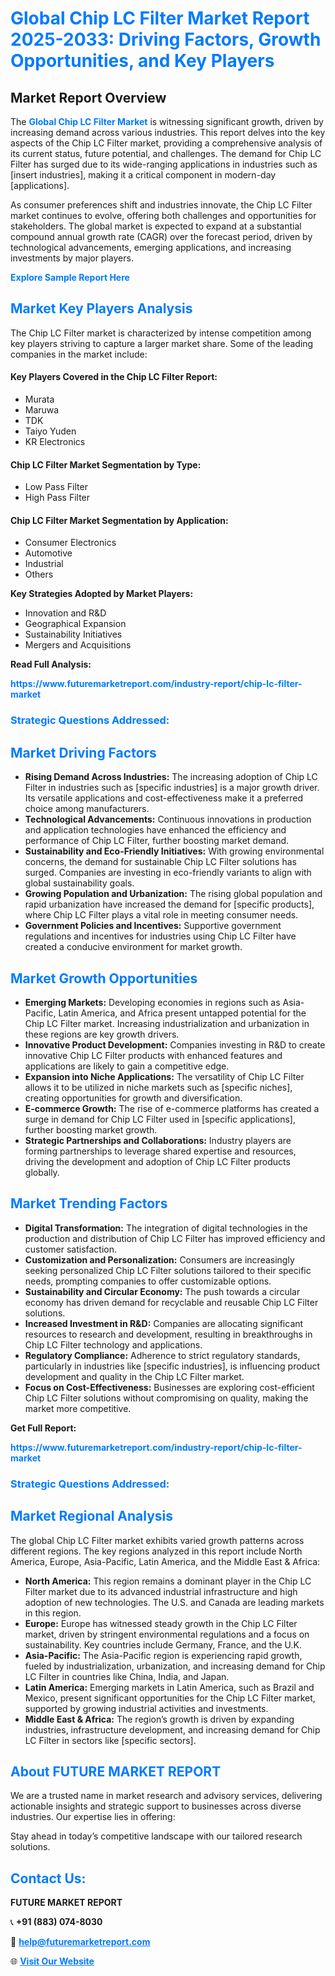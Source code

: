 <h1 style="color: #007BFF;">Global Chip LC Filter Market Report 2025-2033: Driving Factors, Growth Opportunities, and Key Players</h1>

<section id="overview">
<h2>Market Report Overview</h2>
<p>The <a href="https://www.futuremarketreport.com/industry-report/chip-lc-filter-market" style="color: #007BFF; text-decoration: none;"><strong>Global Chip LC Filter Market</strong></a> is witnessing significant growth, driven by increasing demand across various industries. This report delves into the key aspects of the Chip LC Filter market, providing a comprehensive analysis of its current status, future potential, and challenges. The demand for Chip LC Filter has surged due to its wide-ranging applications in industries such as [insert industries], making it a critical component in modern-day [applications].</p>
<p>As consumer preferences shift and industries innovate, the Chip LC Filter market continues to evolve, offering both challenges and opportunities for stakeholders. The global market is expected to expand at a substantial compound annual growth rate (CAGR) over the forecast period, driven by technological advancements, emerging applications, and increasing investments by major players.</p>
</section>

<section id="overview">
<p><a href="https://www.futuremarketreport.com/request-sample/reportId=75836" style="color: #007BFF; text-decoration: none;"><strong>Explore Sample Report Here</strong></a></p>
</section>

<section id="key-players">
<h2 style="color: #007BFF;">Market Key Players Analysis</h2>
<p>The Chip LC Filter market is characterized by intense competition among key players striving to capture a larger market share. Some of the leading companies in the market include:</p>
<h4>Key Players Covered in the Chip LC Filter Report:</h4>
<ul><li>Murata</li><li>Maruwa</li><li>TDK</li><li>Taiyo Yuden</li><li>KR Electronics</li></ul>
<h4>Chip LC Filter Market Segmentation by Type:</h4>
<ul><li>Low Pass Filter</li><li>High Pass Filter</li></ul>

<h4>Chip LC Filter Market Segmentation by Application:</h4>
<ul><li>Consumer Electronics</li><li>Automotive</li><li>Industrial</li><li>Others</li></ul>
<p><strong>Key Strategies Adopted by Market Players:</strong></p>
<ul>
<li>Innovation and R&D</li>
<li>Geographical Expansion</li>
<li>Sustainability Initiatives</li>
<li>Mergers and Acquisitions</li>
</ul>
</section>

<section>
<p><strong>Read Full Analysis: </strong></p><a href="https://www.futuremarketreport.com/industry-report/chip-lc-filter-market" style="color: #007BFF; text-decoration: none;"><strong>https://www.futuremarketreport.com/industry-report/chip-lc-filter-market</strong></a>
<h3 style="color: #007BFF;">Strategic Questions Addressed:</h3>
</section>

<section id="driving-factors">
<h2 style="color: #007BFF;">Market Driving Factors</h2>
<ul>
<li><strong>Rising Demand Across Industries:</strong> The increasing adoption of Chip LC Filter in industries such as [specific industries] is a major growth driver. Its versatile applications and cost-effectiveness make it a preferred choice among manufacturers.</li>
<li><strong>Technological Advancements:</strong> Continuous innovations in production and application technologies have enhanced the efficiency and performance of Chip LC Filter, further boosting market demand.</li>
<li><strong>Sustainability and Eco-Friendly Initiatives:</strong> With growing environmental concerns, the demand for sustainable Chip LC Filter solutions has surged. Companies are investing in eco-friendly variants to align with global sustainability goals.</li>
<li><strong>Growing Population and Urbanization:</strong> The rising global population and rapid urbanization have increased the demand for [specific products], where Chip LC Filter plays a vital role in meeting consumer needs.</li>
<li><strong>Government Policies and Incentives:</strong> Supportive government regulations and incentives for industries using Chip LC Filter have created a conducive environment for market growth.</li>
</ul>
</section>

<section id="growth-opportunities">
<h2 style="color: #007BFF;">Market Growth Opportunities</h2>
<ul>
<li><strong>Emerging Markets:</strong> Developing economies in regions such as Asia-Pacific, Latin America, and Africa present untapped potential for the Chip LC Filter market. Increasing industrialization and urbanization in these regions are key growth drivers.</li>
<li><strong>Innovative Product Development:</strong> Companies investing in R&D to create innovative Chip LC Filter products with enhanced features and applications are likely to gain a competitive edge.</li>
<li><strong>Expansion into Niche Applications:</strong> The versatility of Chip LC Filter allows it to be utilized in niche markets such as [specific niches], creating opportunities for growth and diversification.</li>
<li><strong>E-commerce Growth:</strong> The rise of e-commerce platforms has created a surge in demand for Chip LC Filter used in [specific applications], further boosting market growth.</li>
<li><strong>Strategic Partnerships and Collaborations:</strong> Industry players are forming partnerships to leverage shared expertise and resources, driving the development and adoption of Chip LC Filter products globally.</li>
</ul>
</section>

<section id="trending-factors">
<h2 style="color: #007BFF;">Market Trending Factors</h2>
<ul>
<li><strong>Digital Transformation:</strong> The integration of digital technologies in the production and distribution of Chip LC Filter has improved efficiency and customer satisfaction.</li>
<li><strong>Customization and Personalization:</strong> Consumers are increasingly seeking personalized Chip LC Filter solutions tailored to their specific needs, prompting companies to offer customizable options.</li>
<li><strong>Sustainability and Circular Economy:</strong> The push towards a circular economy has driven demand for recyclable and reusable Chip LC Filter solutions.</li>
<li><strong>Increased Investment in R&D:</strong> Companies are allocating significant resources to research and development, resulting in breakthroughs in Chip LC Filter technology and applications.</li>
<li><strong>Regulatory Compliance:</strong> Adherence to strict regulatory standards, particularly in industries like [specific industries], is influencing product development and quality in the Chip LC Filter market.</li>
<li><strong>Focus on Cost-Effectiveness:</strong> Businesses are exploring cost-efficient Chip LC Filter solutions without compromising on quality, making the market more competitive.</li>
</ul>
</section>

<section>
<p><strong>Get Full Report: </strong></p><a href="https://www.futuremarketreport.com/industry-report/chip-lc-filter-market" style="color: #007BFF; text-decoration: none;"><strong>https://www.futuremarketreport.com/industry-report/chip-lc-filter-market</strong></a>
<h3 style="color: #007BFF;">Strategic Questions Addressed:</h3>
</section>


<section id="regional-analysis">
<h2 style="color: #007BFF;">Market Regional Analysis</h2>
<p>The global Chip LC Filter market exhibits varied growth patterns across different regions. The key regions analyzed in this report include North America, Europe, Asia-Pacific, Latin America, and the Middle East & Africa:</p>
<ul>
<li><strong>North America:</strong> This region remains a dominant player in the Chip LC Filter market due to its advanced industrial infrastructure and high adoption of new technologies. The U.S. and Canada are leading markets in this region.</li>
<li><strong>Europe:</strong> Europe has witnessed steady growth in the Chip LC Filter market, driven by stringent environmental regulations and a focus on sustainability. Key countries include Germany, France, and the U.K.</li>
<li><strong>Asia-Pacific:</strong> The Asia-Pacific region is experiencing rapid growth, fueled by industrialization, urbanization, and increasing demand for Chip LC Filter in countries like China, India, and Japan.</li>
<li><strong>Latin America:</strong> Emerging markets in Latin America, such as Brazil and Mexico, present significant opportunities for the Chip LC Filter market, supported by growing industrial activities and investments.</li>
<li><strong>Middle East & Africa:</strong> The region’s growth is driven by expanding industries, infrastructure development, and increasing demand for Chip LC Filter in sectors like [specific sectors].</li>
</ul>
</section>

<footer>
<h2 style="color: #007BFF;">About FUTURE MARKET REPORT</h2>
<p>We are a trusted name in market research and advisory services, delivering actionable insights and strategic support to businesses across diverse industries. Our expertise lies in offering:</p>

<p>Stay ahead in today’s competitive landscape with our tailored research solutions.</p>

<h2 style="color: #007BFF;">Contact Us:</h2>
<p><strong>FUTURE MARKET REPORT</strong></p>
<p>📞 <strong>+91 (883) 074-8030</strong></p>
<p>📧 <strong><a href="mailto:help@futuremarketreport.com" style="color: #007BFF;">help@futuremarketreport.com</a></strong></p>
<p>🌐 <strong><a href="https://www.futuremarketreport.com/" style="color: #007BFF;">Visit Our Website</a></strong></p>
</footer>